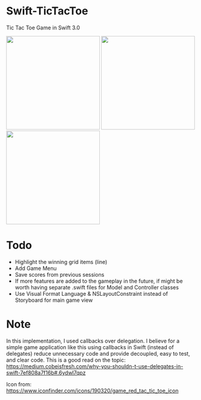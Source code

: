 # Swift-TicTacToe
Tic Tac Toe Game in Swift 3.0

<img src="https://raw.githubusercontent.com/llahiru/Swift-TicTacToe/master/screens/screen01.png" width="250"> 
<img src="https://raw.githubusercontent.com/llahiru/Swift-TicTacToe/master/screens/screen02.png" width="250">
<img src="https://raw.githubusercontent.com/llahiru/Swift-TicTacToe/master/screens/screen03.png" width="250">

# Todo
* Highlight the winning grid items (line)
* Add Game Menu
* Save scores from previous sessions
* If more features are added to the gameplay in the future, if might be worth having separate .swift files for Model and Controller classes
* Use Visual Format Language & NSLayoutConstraint instead of Storyboard for main game view

# Note
In this implementation, I used callbacks over delegation. I believe for a simple game application like this using callbacks in Swift (instead of delegates) reduce unnecessary code and provide decoupled, easy to test, and clear code.
This is a good read on the topic: https://medium.cobeisfresh.com/why-you-shouldn-t-use-delegates-in-swift-7ef808a7f16b#.6ydwl7qpz

Icon from:
https://www.iconfinder.com/icons/190320/game_red_tac_tic_toe_icon
